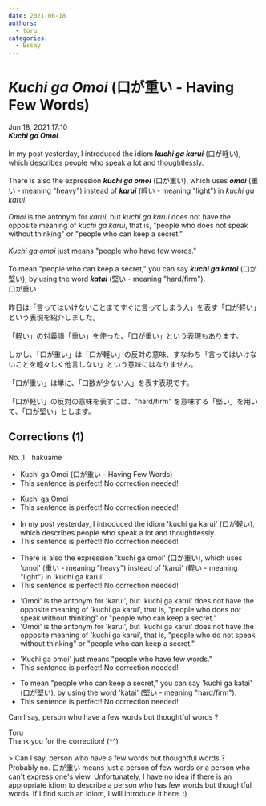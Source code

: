 ```yaml
---
date: 2021-06-18
authors:
  - toru
categories:
  - Essay
---
```


<h1 id="subject_show"><strong><em>Kuchi ga Omoi</strong></em> (口が重い - Having Few Words)</h1>
<div class="date">Jun 18, 2021 17:10</div>
<div id="post"><div id="body_show_ori">
<strong><em>Kuchi ga Omoi</strong></em><br/><br/>In my post yesterday, I introduced the idiom <strong><em>kuchi ga karui</em></strong> (口が軽い), which describes people who speak a lot and thoughtlessly.<br/><br/>There is also the expression <strong><em>kuchi ga omoi</em></strong> (口が重い), which uses <strong><em>omoi</em></strong> (重い - meaning "heavy") instead of <strong><em>karui</em></strong> (軽い - meaning "light") in <em>kuchi ga karui</em>.<br/><br/><em>Omoi</em> is the antonym for <em>karui</em>, but <em>kuchi ga karui</em> does not have the opposite meaning of <em>kuchi ga karui</em>, that is, "people who does not speak without thinking" or "people who can keep a secret."<br/><br/><em>Kuchi ga omoi</em> just means "people who have few words."<br/><br/>To mean "people who can keep a secret," you can say <strong><em>kuchi ga katai</em></strong> (口が堅い), by using the word <strong><em>katai</em></strong> (堅い - meaning "hard/firm").
</div></div>

<!-- more -->

<div id="post_ja"><div id="body_show_mo">
口が重い<br/><br/>昨日は「言ってはいけないことまですぐに言ってしまう人」を表す「口が軽い」という表現を紹介しました。<br/><br/>「軽い」の対義語「重い」を使った、「口が重い」という表現もあります。<br/><br/>しかし、「口が重い」は「口が軽い」の反対の意味、すなわち「言ってはいけないことを軽々しく他言しない」という意味にはなりません。<br/><br/>「口が重い」は単に、「口数が少ない人」を表す表現です。<br/><br/>「口が軽い」の反対の意味を表すには、"hard/firm" を意味する「堅い」を用いて、「口が堅い」とします。
</div></div>

## Corrections (1)
<div id="block"><div class="first_name"> No. 1　<span class="just_name">hakuame</span></div><div id="block2">
<ul class="correction_field">
<li class="incorrect">Kuchi ga Omoi (口が重い - Having Few Words)</li>
<li class="corrected perfect">This sentence is perfect! No correction needed!</li>
</ul>
<ul class="correction_field">
<li class="incorrect">Kuchi ga Omoi</li>
<li class="corrected perfect">This sentence is perfect! No correction needed!</li>
</ul>
<ul class="correction_field">
<li class="incorrect">In my post yesterday, I introduced the idiom 'kuchi ga karui' (口が軽い), which describes people who speak a lot and thoughtlessly.</li>
<li class="corrected perfect">This sentence is perfect! No correction needed!</li>
</ul>
<ul class="correction_field">
<li class="incorrect">There is also the expression 'kuchi ga omoi' (口が重い), which uses 'omoi' (重い - meaning "heavy") instead of 'karui' (軽い - meaning "light") in 'kuchi ga karui'.</li>
<li class="corrected perfect">This sentence is perfect! No correction needed!</li>
</ul>
<ul class="correction_field">
<li class="incorrect">'Omoi' is the antonym for 'karui', but 'kuchi ga karui' does not have the opposite meaning of 'kuchi ga karui', that is, "people who does not speak without thinking" or "people who can keep a secret."</li>
<li class="corrected correct">
'Omoi' is the antonym for 'karui', but 'kuchi ga karui' does not have the opposite meaning of 'kuchi ga karui', that is, "people who <span class="f_blue">do</span> not speak without thinking" or "people who can keep a secret."
</li>
</ul>
<ul class="correction_field">
<li class="incorrect">'Kuchi ga omoi' just means "people who have few words."</li>
<li class="corrected perfect">This sentence is perfect! No correction needed!</li>
</ul>
<ul class="correction_field">
<li class="incorrect">To mean "people who can keep a secret," you can say 'kuchi ga katai' (口が堅い), by using the word 'katai' (堅い - meaning "hard/firm").</li>
<li class="corrected perfect">This sentence is perfect! No correction needed!</li>
</ul>
<p class="comment_small">
 Can I say, person who have a few words but thoughtful words ?
</p>

</div><div class="name"><span class="just_name">Toru</span><br>
Thank you for the correction! (^^)<br/><br/>&gt; Can I say, person who have a few words but thoughtful words ?<br/>Probably no. 口が重い means just a person of few words or a person who can't express one's view. Unfortunately, I have no idea if there is an appropriate idiom to describe a person who has few words but thoughtful words. If I find such an idiom, I will introduce it here. :)
</div>
</div>
